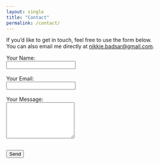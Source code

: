 ```yaml
---
layout: single
title: "Contact"
permalink: /contact/
---
```


If you’d like to get in touch, feel free to use the form below.  
You can also email me directly at [nikkie.badsar@gmail.com](mailto:nikkie.badsar@gmail.com).

<form action="https://formspree.io/f/your_form_id" method="POST">
  <label>
    Your Name:<br>
    <input type="text" name="name" required>
  </label><br><br>
  
  <label>
    Your Email:<br>
    <input type="email" name="_replyto" required>
  </label><br><br>

  <label>
    Your Message:<br>
    <textarea name="message" rows="6" required></textarea>
  </label><br><br>

  <button type="submit">Send</button>
</form>
